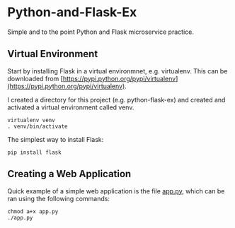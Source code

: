 # Python-and-Flask-Ex
Simple and to the point Python and Flask microservice practice.

## Virtual Environment
Start by installing Flask in a virtual environmnet, e.g. virtualenv. This can be downloaded from [https://pypi.python.org/pypi/virtualenv](https://pypi.python.org/pypi/virtualenv).

I created a directory for this project (e.g. python-flask-ex) and created and activated a virtual environment called venv.
```
virtualenv venv
. venv/bin/activate
```

The simplest way to install Flask:
```
pip install flask
```

## Creating a Web Application
Quick example of a simple web application is the file [app.py](app.py), which can be ran using the following commands:
```
chmod a+x app.py
./app.py
```
